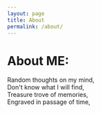 ```yaml
---
layout: page
title: About
permalink: /about/
---
```


# About ME:

Random thoughts on my mind,<br>
Don't know what I will find,<br>
Treasure trove of memories,<br>
Engraved in passage of time,<br>
